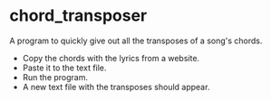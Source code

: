 # chord_transposer
A program to quickly give out all the transposes of a song's chords.

- Copy the chords with the lyrics from a website.
- Paste it to the text file.
- Run the program.
- A new text file with the transposes should appear.
